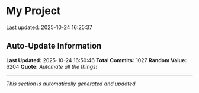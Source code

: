 # My Project


Last updated: 2025-10-24 16:25:37










































































































































































































































































































































































































































































































































































































































































































































































































































































































































































































































































































































































































































































































































































































































































## Auto-Update Information

**Last Updated:** 2025-10-24 16:50:46
**Total Commits:** 1027
**Random Value:** 6204
**Quote:** _Automate all the things!_

---
_This section is automatically generated and updated._